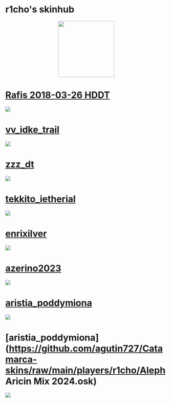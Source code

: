 # r1cho's skinhub

<p align="center">
<a href="https://osu.ppy.sh/users/13065919">
    <img src="https://a.ppy.sh/13065919"  
       width="175"
       height="175"></a>
<br>

# [Rafis 2018-03-26 HDDT](https://github.com/agutin727/Catamarca-skins/raw/main/players/r1cho/Rafis%202018-03-26%20HDDT.osk)
[![](https://osu.ppy.sh/ss/19222857/13c4)](https://github.com/agutin727/Catamarca-skins/raw/main/players/r1cho/Rafis%202018-03-26%20HDDT.osk)

# [vv_idke_trail](https://github.com/agutin727/Catamarca-skins/raw/main/players/r1cho/vv_idke_trail.osk)
[![](https://osu.ppy.sh/ss/19222859/1ed1)](https://github.com/agutin727/Catamarca-skins/raw/main/players/r1cho/vv_idke_trail.osk)

# [zzz_dt](https://github.com/agutin727/Catamarca-skins/raw/main/players/r1cho/zzz%20dt.osk)
[![](https://osu.ppy.sh/ss/19222861/d987)](https://github.com/agutin727/Catamarca-skins/raw/main/players/r1cho/zzz%20dt.osk)

# [tekkito_ietherial](https://github.com/agutin727/Catamarca-skins/raw/main/players/r1cho/tekkito_ietherial.osk)
[![](https://osu.ppy.sh/ss/19222866/34b6)](https://github.com/agutin727/Catamarca-skins/raw/main/players/r1cho/tekkito_ietherial.osk)

# [enrixilver](https://github.com/agutin727/Catamarca-skins/raw/main/players/r1cho/enrixilver.osk)
[![](https://osu.ppy.sh/ss/19222868/f800)](https://github.com/agutin727/Catamarca-skins/raw/main/players/r1cho/enrixilver.osk)

# [azerino2023](https://github.com/agutin727/Catamarca-skins/raw/main/players/r1cho/azerino2023.osk)
[![](https://osu.ppy.sh/ss/19222872/ed9a)](https://github.com/agutin727/Catamarca-skins/raw/main/players/r1cho/azerino2023.osk)

# [aristia_poddymiona](https://github.com/agutin727/Catamarca-skins/raw/main/players/r1cho/aristia_poddymiona.osk)
[![](https://osu.ppy.sh/ss/19222937/01f4)](https://github.com/agutin727/Catamarca-skins/raw/main/players/r1cho/aristia_poddymiona.osk)

# [aristia_poddymiona](https://github.com/agutin727/Catamarca-skins/raw/main/players/r1cho/Aleph Aricin Mix 2024.osk)
[![](https://osu.ppy.sh/ss/19222958/22a6)](https://github.com/agutin727/Catamarca-skins/raw/main/players/r1cho/Aleph%Aricin%Mix%2024.osk)
